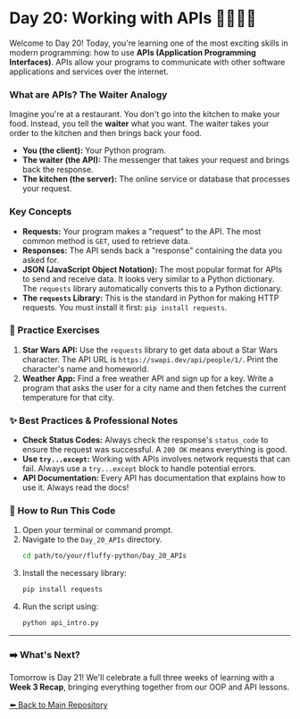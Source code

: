 # Day 20: Working with APIs 📱🧲🔌🔧

Welcome to Day 20! Today, you're learning one of the most exciting skills in modern programming: how to use **APIs (Application Programming Interfaces)**. APIs allow your programs to communicate with other software applications and services over the internet.

### What are APIs? The Waiter Analogy

Imagine you're at a restaurant. You don't go into the kitchen to make your food. Instead, you tell the **waiter** what you want. The waiter takes your order to the kitchen and then brings back your food.

* **You (the client):** Your Python program.
* **The waiter (the API):** The messenger that takes your request and brings back the response.
* **The kitchen (the server):** The online service or database that processes your request.

### Key Concepts

* **Requests:** Your program makes a "request" to the API. The most common method is `GET`, used to retrieve data.
* **Responses:** The API sends back a "response" containing the data you asked for.
* **JSON (JavaScript Object Notation):** The most popular format for APIs to send and receive data. It looks very similar to a Python dictionary. The `requests` library automatically converts this to a Python dictionary.
* **The `requests` Library:** This is the standard in Python for making HTTP requests. You must install it first: `pip install requests`.

### 📝 Practice Exercises

1.  **Star Wars API:** Use the `requests` library to get data about a Star Wars character. The API URL is `https://swapi.dev/api/people/1/`. Print the character's name and homeworld.
2.  **Weather App:** Find a free weather API and sign up for a key. Write a program that asks the user for a city name and then fetches the current temperature for that city.

### ✨ Best Practices & Professional Notes

* **Check Status Codes:** Always check the response's `status_code` to ensure the request was successful. A `200 OK` means everything is good.
* **Use `try...except`:** Working with APIs involves network requests that can fail. Always use a `try...except` block to handle potential errors.
* **API Documentation:** Every API has documentation that explains how to use it. Always read the docs!

### 🏃 How to Run This Code

1.  Open your terminal or command prompt.
2.  Navigate to the `Day_20_APIs` directory.
    ```bash
    cd path/to/your/fluffy-python/Day_20_APIs
    ```
3.  Install the necessary library:
    ```bash
    pip install requests
    ```
4.  Run the script using:
    ```bash
    python api_intro.py
    ```

---

### ➡️ What's Next?

Tomorrow is Day 21! We'll celebrate a full three weeks of learning with a **Week 3 Recap**, bringing everything together from our OOP and API lessons.

[⬅️ Back to Main Repository](../README.md)
